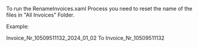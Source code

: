 To run the RenameInvoices.xaml Process you need to reset the name of the files in "All Invoices" Folder. 

Example:  

Invoice_Nr_10509511132_2024_01_02  To Invoice_Nr_10509511132
